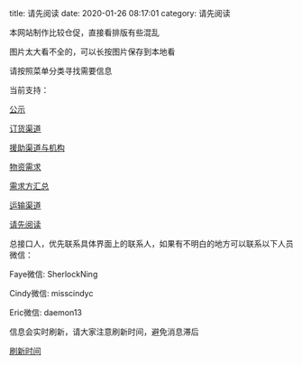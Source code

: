 title: 请先阅读
date: 2020-01-26 08:17:01
category: 请先阅读

本网站制作比较仓促，直接看排版有些混乱

图片太大看不全的，可以长按图片保存到本地看

请按照菜单分类寻找需要信息

当前支持：

[公示](/category/gong-shi.html)

[订货渠道](/category/ding-huo-qu-dao.html)

[援助渠道与机构](/category/juan-zhu-qu-dao-yu-ji-gou.html)

[物资需求](/category/wu-zi-xu-qiu.html)

[需求方汇总](/category/xu-qiu-fang-hui-zong.html)

[运输渠道](/category/yun-shu.html)

[请先阅读](/category/qing-xian-yue-du.html)

总接口人，优先联系具体界面上的联系人，如果有不明白的地方可以联系以下人员微信：

Faye微信: SherlockNing

Cindy微信: misscindyc

Eric微信: daemon13

信息会实时刷新，请大家注意刷新时间，避免消息滞后

[刷新时间](/ben-wen-dang-geng-xin-shi-jian.html)

